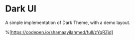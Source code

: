 # Dark UI

A simple implementation of Dark Theme, with a demo layout.

%[https://codepen.io/shamaayilahmed/full/zYqRZjd]
